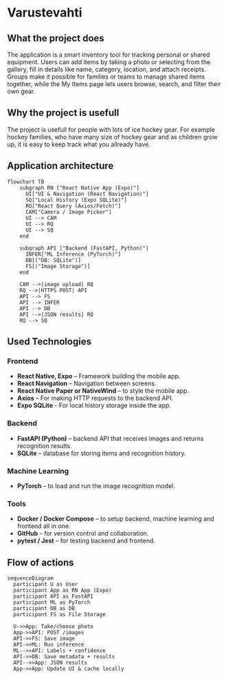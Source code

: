 # Varustevahti

## What the project does
The application is a smart inventory tool for tracking personal or shared equipment. Users can add items by taking a photo or selecting from the gallery, fill in details like name, category, location, and attach receipts. Groups make it possible for families or teams to manage shared items together, while the My Items page lets users browse, search, and filter their own gear.

## Why the project is usefull
The project is usefull for people with lots of ice hockey gear. For example hockey families, who have many size of hockey gear and as children grow up, it is easy to keep track what you allready have. 

## Application architecture

```mermaid
flowchart TB
    subgraph RN ["React Native App (Expo)"]
      UI["UI & Navigation (React Navigation)"]
      SQ["Local History (Expo SQLite)"]
      RQ["React Query (Axios/Fetch)"]
      CAM["Camera / Image Picker"]
      UI --> CAM
      UI --> RQ
      UI --> SQ
    end

    subgraph API ["Backend (FastAPI, Python)"]
      INFER["ML Inference (PyTorch)"]
      DB[("DB: SQLite")]
      FS[("Image Storage")]
    end

    CAM -->|image upload| RQ
    RQ -->|HTTPS POST| API
    API --> FS
    API --> INFER
    API --> DB
    API -->|JSON results| RQ
    RQ --> SQ
```


## Used Technologies

### Frontend
- **React Native, Expo** – Framework building the mobile app.
- **React Navigation** – Navigation between screens.
- **React Native Paper or NativeWind** – to style the mobile app.
- **Axios** – For making HTTP requests to the backend API.
- **Expo SQLite** - For local history storage inside the app.

### Backend
- **FastAPI (Python)** – backend API that receives images and returns recognition results. 
- **SQLite** – database for storing items and recognition history.

### Machine Learning
- **PyTorch** – to load and run the image recognition model.

### Tools
- **Docker / Docker Compose** – to setup backend, machine learning and frontend all in one. 
- **GitHub** – for version control and collaboration.
- **pytest / Jest** – for testing backend and frontend.

## Flow of actions

```mermaid
sequenceDiagram
  participant U as User
  participant App as RN App (Expo)
  participant API as FastAPI
  participant ML as PyTorch
  participant DB as DB
  participant FS as File Storage

  U->>App: Take/choose photo
  App->>API: POST /images
  API->>FS: Save image
  API->>ML: Run inference
  ML-->>API: Labels + confidence
  API->>DB: Save metadata + results
  API-->>App: JSON results
  App->>App: Update UI & cache locally

```




